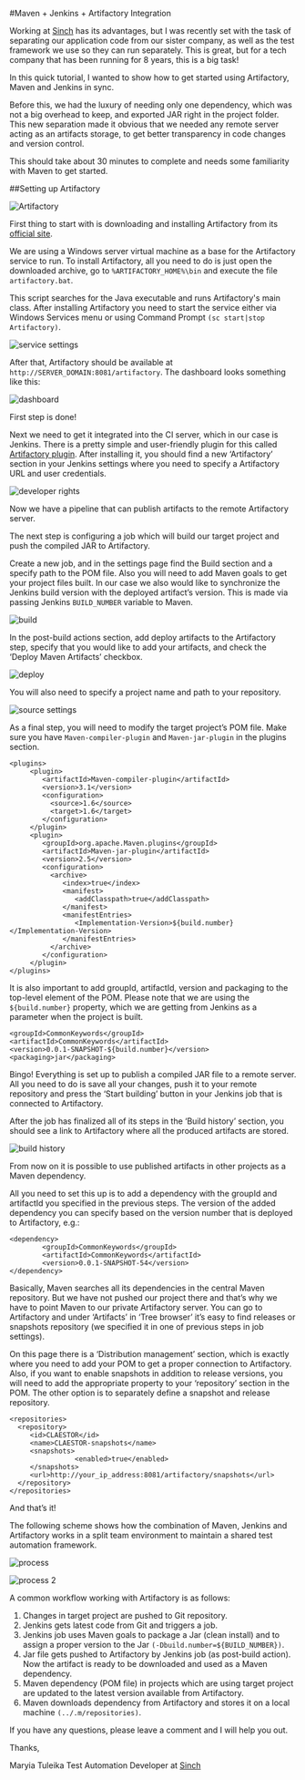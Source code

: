 #Maven + Jenkins + Artifactory Integration

Working at [Sinch](https://www.sinch.com/) has its advantages, but I was recently set with the task of separating our application code from our sister company, as well as the test framework we use so they can run separately. This is great, but for a tech company that has been running for 8 years, this is a big task!

In this quick tutorial, I wanted to show how to get started using Artifactory, Maven and Jenkins in sync.

Before this, we had the luxury of needing only one dependency, which was not a big overhead to keep, and exported JAR right in the project folder. This new separation made it obvious that we needed any remote server acting as an artifacts storage, to get better transparency in code changes and version control. 

This should take about 30 minutes to complete and needs some familiarity with Maven to get started.

##Setting up Artifactory

![Artifactory](images/artifactory.png)

First thing to start with is downloading and installing Artifactory from its [official site](http://www.jfrog.com/open-source/).

We are using a Windows server virtual machine as a base for the Artifactory service to run. To install Artifactory, all you need to do is just open the downloaded archive, go to  `%ARTIFACTORY_HOME%\bin` and execute the file `artifactory.bat`. 

This script searches for the Java executable and runs Artifactory's main class. After installing Artifactory you need to start the service either via Windows Services menu or using Command Prompt `(sc start|stop Artifactory)`.

![service settings](images/services.png)

After that, Artifactory should be available at `http://SERVER_DOMAIN:8081/artifactory`. The dashboard looks something like this:

![dashboard](images/dashboard.png)

First step is done! 

Next we need to get it integrated into the CI server, which in our case is Jenkins. There is a pretty simple and user-friendly plugin for this called [Artifactory plugin](https://wiki.jenkins-ci.org/display/JENKINS/Artifactory+Plugin). After installing it, you should find a new ‘Artifactory’ section in your Jenkins settings where you need to specify a Artifactory URL and user credentials.

![developer rights](images/developer-rights.png)

Now we have a pipeline that can publish artifacts to the remote Artifactory server. 

The next step is configuring a job which will build our target project and push the compiled JAR to Artifactory. 

Create a new job, and in the settings page find the Build section and a specify path to the POM file. Also you will need to add Maven goals to get your project files built. In our case we also would like to synchronize the Jenkins build version with the deployed artifact’s version. This is made via passing Jenkins `BUILD_NUMBER` variable to Maven. 

![build](images/build.png)

In the post-build actions section, add deploy artifacts to the Artifactory step, specify that you would like to add your artifacts, and check the ‘Deploy Maven Artifacts’ checkbox.

![deploy](images/deploy.png)

You will also need to specify a project name and path to your repository.

![source settings](images/source-settings.png)

As a final step, you will need to modify the target project’s POM file. Make sure you have `Maven-compiler-plugin` and `Maven-jar-plugin` in the plugins section.

````
<plugins>
     <plugin>
        <artifactId>Maven-compiler-plugin</artifactId>
        <version>3.1</version>
        <configuration>
          <source>1.6</source>
          <target>1.6</target>
        </configuration>
     </plugin>
     <plugin>
        <groupId>org.apache.Maven.plugins</groupId>
        <artifactId>Maven-jar-plugin</artifactId>
        <version>2.5</version>
        <configuration>
          <archive>
             <index>true</index>
             <manifest>
                <addClasspath>true</addClasspath>
             </manifest>
             <manifestEntries>
                <Implementation-Version>${build.number}</Implementation-Version>
             </manifestEntries>
          </archive>
        </configuration>
     </plugin>
</plugins>
````

It is also important to add groupId, artifactId, version and packaging to the top-level element of the POM. Please note that we are using the `${build.number}` property, which we are getting from Jenkins as a parameter when the project is built.

```
<groupId>CommonKeywords</groupId>
<artifactId>CommonKeywords</artifactId>
<version>0.0.1-SNAPSHOT-${build.number}</version>
<packaging>jar</packaging>
```

Bingo! Everything is set up to publish a compiled JAR file to a remote server. All you need to do is save all your changes, push it to your remote repository and press the ‘Start building’ button in your Jenkins job that is connected to Artifactory. 

After the job has finalized all of its steps in the ‘Build history’ section, you should see a link to Artifactory where all the produced artifacts are stored.

![build history](images/build-history.png)

From now on it is possible to use published artifacts in other projects as a Maven dependency. 

All you need to set this up is to add a dependency with the groupId and artifactId you specified in the previous steps. The version of the added dependency you can specify based on the version number that is deployed to Artifactory, e.g.:

```
<dependency>
        <groupId>CommonKeywords</groupId>
        <artifactId>CommonKeywords</artifactId>
        <version>0.0.1-SNAPSHOT-54</version>
</dependency>
```

Basically, Maven searches all its dependencies in the central Maven repository. But we have not pushed our project there and that’s why we have to point Maven to our private Artifactory server. You can go to Artifactory and under ‘Artifacts’ in ‘Tree browser’ it’s easy to find releases or snapshots repository (we specified it in one of previous steps in job settings). 

On this page there is a ‘Distribution management’ section, which is exactly where you need to add your POM to get a proper connection to Artifactory. Also, if you want to enable snapshots in addition to release versions, you will need to add the appropriate property to your ‘repository’ section in the POM. The other option is to separately define a snapshot and release repository.

```
<repositories>
  <repository>
     <id>CLAESTOR</id>
     <name>CLAESTOR-snapshots</name>
     <snapshots>
                <enabled>true</enabled>
     </snapshots>
     <url>http://your_ip_address:8081/artifactory/snapshots</url>
  </repository>
</repositories>
```

And that’s it!

The following scheme shows how the combination of Maven, Jenkins and Artifactory works in a split team environment to maintain a shared test automation framework. 

![process](images/process1.png) 

![process 2](images/process2.png)

A common workflow working with Artifactory is as follows:

1. Changes in target project are pushed to Git repository.
2. Jenkins gets latest code from Git and triggers a job.
3. Jenkins job uses Maven goals to package a Jar (clean install) and to assign a proper version to the Jar `(-Dbuild.number=${BUILD_NUMBER})`.
4. Jar file gets pushed to Artifactory by Jenkins job (as post-build action). Now the artifact is ready to be downloaded and used as a Maven dependency.
5. Maven dependency (POM file) in projects which are using target project are updated to the latest version available from Artifactory.
6. Maven downloads dependency from Artifactory and stores it on a local machine `(../.m/repositories)`.

If you have any questions, please leave a comment and I will help you out.

Thanks,

Maryia Tuleika
Test Automation Developer at [Sinch](https://www.sinch.com/)

